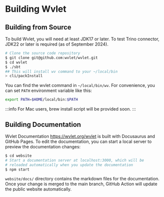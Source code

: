 # Building Wvlet


## Building from Source 

To build Wvlet, you will need at least JDK17 or later. To test Trino connector, JDK22 or later is required (as of September 2024).  

```bash
# Clone the source code repository
$ git clone git@github.com:wvlet/wvlet.git
$ cd wvlet
$ ./sbt
## This will install wv command to your ~/local/bin
> cli/packInstall
```

You can find the wvlet command in `~/local/bin/wv`. For convenience, you can set `PATH` environment variable like this:
```bash title='~/.bashenv'
export PATH=$HOME/local/bin:$PATH
```

:::info
For Mac users, brew install script will be provided soon. 
:::


## Building Documentation 

Wvlet Documentation https://wvlet.org/wvlet is built with Docusaurus and GitHub Pages. To edit the documentation, you can start a local server to preview the documentation changes: 

```bash
$ cd website
# Start a documentation server at localhost:3000, which will be 
# reloaded automatically when you update the documentation
$ npm start
```

`website/docs/` directory contains the markdown files for the documentation. Once your change is merged to the main branch, GitHub Action will update the public website automatically.


